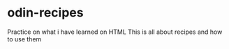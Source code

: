 # odin-recipes

Practice on what i have learned on HTML
This is all about recipes and how to use them
